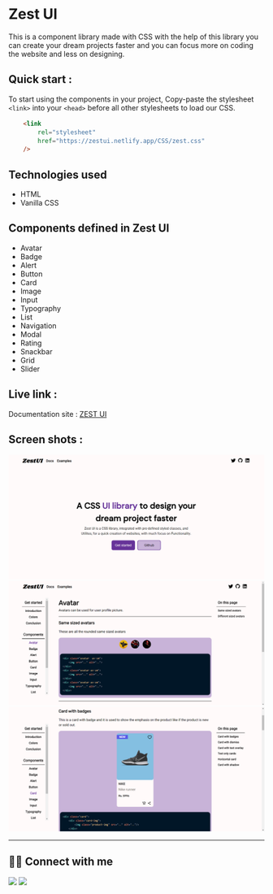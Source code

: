 
# Zest UI

This is a component library made with CSS with the help of this library you can create your dream projects faster and you can focus more on coding the website and less on designing.

## Quick start : 

To start using the components in your project, Copy-paste the stylesheet ```<link>``` into your ```<head>``` before all other stylesheets to load our CSS.
```html
    <link
        rel="stylesheet"
        href="https://zestui.netlify.app/CSS/zest.css"
    />
```

## Technologies used

- HTML
- Vanilla CSS

## Components defined in Zest UI

- Avatar
- Badge
- Alert
- Button
- Card
- Image
- Input
- Typography
- List
- Navigation
- Modal
- Rating
- Snackbar
- Grid
- Slider

## Live link :

Documentation site : [ZEST UI](https://zestui.netlify.app/)

## Screen shots :

![ss-1](/assets/screen-shots/ss-1.png)
![ss-2](/assets/screen-shots/ss-2.png)
![ss-3](/assets/screen-shots/ss-3.png)

---

## 👨‍💻 Connect with me

<a href="https://twitter.com/DipenChavda2"><img src="https://img.shields.io/badge/Twitter-1DA1F2?style=for-the-badge&logo=twitter&logoColor=white"/></a>
<a href="https://www.linkedin.com/in/dipen-chavda-391087189/"><img src="https://img.shields.io/badge/LinkedIn-0077B5?style=for-the-badge&logo=linkedin&logoColor=white"/></a>